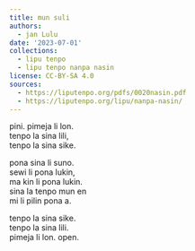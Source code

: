 ```yaml
---
title: mun suli
authors:
  - jan Lulu
date: '2023-07-01'
collections:
  - lipu tenpo
  - lipu tenpo nanpa nasin
license: CC-BY-SA 4.0
sources:
  - https://liputenpo.org/pdfs/0020nasin.pdf
  - https://liputenpo.org/lipu/nanpa-nasin/
---
```


pini. pimeja li lon.  
tenpo la sina lili,  
tenpo la sina sike.

pona sina li suno.  
sewi li pona lukin,  
ma kin li pona lukin.  
sina la tenpo mun en  
mi li pilin pona a.

tenpo la sina sike.  
tenpo la sina lili.  
pimeja li lon. open.